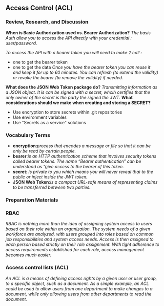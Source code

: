 ## Access Control (ACL)

### Review, Research, and Discussion

**When is Basic Authorization used vs. Bearer Authorization?**
_The basis Auth allow you to access the API directly with your credential : user/password._

_To access the API with a bearer token you will need to make 2 call :_

- one to get the bearer token
- one to get the data
  _Once you have the bearer token you can reuse it and keep it for up to 60 minutes. You can refresh (to extend the validity) or revoke the bearer (to remove the validity) if needed._

**What does the JSON Web Token package do?**
_Transmitting information as a JSON object. It is can be signed with a secret, whcih certifies that the only owner of the secret is the party the signed the JWT._
**What considerations should we make when creating and storing a SECRET?**

- Use encryption to store secrets within .git repositories
- Use environment variables
- Use "Secrets as a service" solutions

### Vocabulary Terms

- **encryption**:_process that encodes a message or file so that it can be only be read by certain people._
- **bearer**:_is an HTTP authentication scheme that involves security tokens called bearer tokens. The name “Bearer authentication” can be understood as “give access to the bearer of this token._
- **secret**: _is private to you which means you will never reveal that to the public or inject inside the JWT token._
- **JSON Web Token**:_is a compact URL-safe means of representing claims to be transferred between two parties._

### Preparation Materials

### RBAC

_RBAC is nothing more than the idea of assigning system access to users based on their role within an organization. The system needs of a given workforce are analyzed, with users grouped into roles based on common job responsibilities and system access needs. Access is then assigned to each person based strictly on their role assignment. With tight adherence to access requirements established for each role, access management becomes much easier._

### Access control lists (ACL)

_An ACL is a means of defining access rights by a given user or user group, to a specific object, such as a document. As a simple example, an ACL could be used to allow users from one department to make changes to a document, while only allowing users from other departments to read the document._
